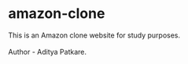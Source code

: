 # amazon-clone
This is an Amazon clone website for study purposes.
</br>
</br>
Author - Aditya Patkare.
